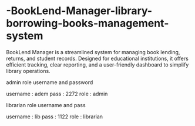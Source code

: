 # -BookLend-Manager-library-borrowing-books-management-system
BookLend Manager is a streamlined system for managing book lending, returns, and student records. Designed for educational institutions, it offers efficient tracking, clear reporting, and a user-friendly dashboard to simplify library operations.


admin role username and password

username : adem
pass : 2272
role : admin

librarian role username and pass

username : lib
pass : 1122
role : librarian
